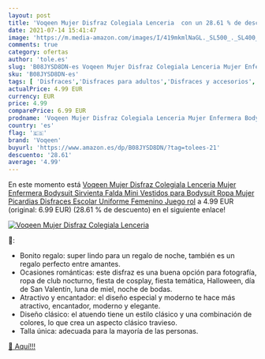 ```yaml
---
layout: post
title: 'Voqeen Mujer Disfraz Colegiala Lenceria  con un 28.61 % de descuento'
date: 2021-07-14 15:41:47
image: 'https://m.media-amazon.com/images/I/419mkmlNaGL._SL500_._SL400_.jpg'
comments: true
category: ofertas
author: 'tole.es'
slug: 'B08JYSD8DN-es Voqeen Mujer Disfraz Colegiala Lenceria Mujer Enfermera...'
sku: 'B08JYSD8DN-es'
tags: [ 'Disfraces','Disfraces para adultos','Disfraces y accesorios','Juguetes','Juguetes y juegos','escolar','voqeen', ]
actualPrice: 4.99 EUR
currency: EUR
price: 4.99
comparePrice: 6.99 EUR
prodname: 'Voqeen Mujer Disfraz Colegiala Lenceria Mujer Enfermera Bodysuit Sirvienta Falda Mini Vestidos para Bodysuit Ropa Mujer Picardias Disfraces Escolar Uniforme Femenino Juego rol'
country: 'es'
flag: '🇪🇸'
brand: 'Voqeen'
buyurl: 'https://www.amazon.es/dp/B08JYSD8DN/?tag=tolees-21'
descuento: '28.61'
average: '4.99'
---
```


En este momento está [Voqeen Mujer Disfraz Colegiala Lenceria Mujer Enfermera Bodysuit Sirvienta Falda Mini Vestidos para Bodysuit Ropa Mujer Picardias Disfraces Escolar Uniforme Femenino Juego rol](https://www.amazon.es/dp/B08JYSD8DN/?tag=tolees-21) a 4.99 EUR (original: 6.99 EUR) (28.61 %  de descuento) en el siguiente enlace!

[![Voqeen Mujer Disfraz Colegiala Lenceria ](https://m.media-amazon.com/images/I/419mkmlNaGL._SL500_._SL400_.jpg)](https://www.amazon.es/dp/B08JYSD8DN/?tag=tolees-21)

🔎:

- Bonito regalo: super lindo para un regalo de noche, también es un regalo perfecto entre amantes.
- Ocasiones románticas: este disfraz es una buena opción para fotografía, ropa de club nocturno, fiesta de cosplay, fiesta temática, Halloween, día de San Valentín, luna de miel, noche de bodas.
- Atractivo y encantador: el diseño especial y moderno te hace más atractivo, encantador, moderno y elegante.
- Diseño clásico: el atuendo tiene un estilo clásico y una combinación de colores, lo que crea un aspecto clásico travieso.
- Talla única: adecuada para la mayoría de las personas.

[🛒 Aquí!!!](https://www.amazon.es/dp/B08JYSD8DN/?tag=tolees-21)
